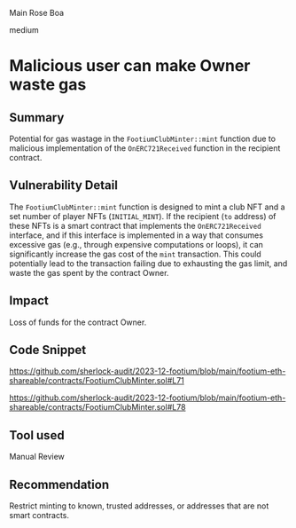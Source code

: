 Main Rose Boa

medium

# Malicious user can make Owner waste gas

## Summary

Potential for gas wastage in the `FootiumClubMinter::mint` function due to malicious implementation of the `OnERC721Received` function in the recipient contract.

## Vulnerability Detail

The `FootiumClubMinter::mint` function is designed to mint a club NFT and a set number of player NFTs (`INITIAL_MINT`). If the recipient (`to` address) of these NFTs is a smart contract that implements the `OnERC721Received` interface, and if this interface is implemented in a way that consumes excessive gas (e.g., through expensive computations or loops), it can significantly increase the gas cost of the `mint` transaction. This could potentially lead to the transaction failing due to exhausting the gas limit, and waste the gas spent by the contract Owner.


## Impact

Loss of funds for the contract Owner.

## Code Snippet
https://github.com/sherlock-audit/2023-12-footium/blob/main/footium-eth-shareable/contracts/FootiumClubMinter.sol#L71

https://github.com/sherlock-audit/2023-12-footium/blob/main/footium-eth-shareable/contracts/FootiumClubMinter.sol#L78

## Tool used

Manual Review

## Recommendation

Restrict minting to known, trusted addresses, or addresses that are not smart contracts.